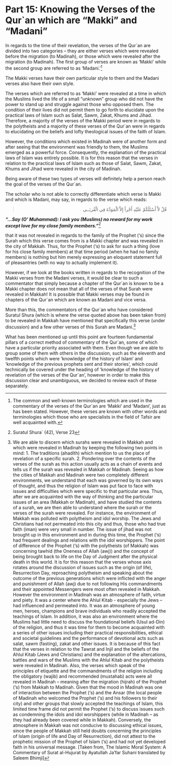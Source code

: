 Part 15: Knowing the Verses of the Qur`an which are “Makki” and “Madani”
========================================================================

In regards to the time of their revelation, the verses of the Qur\`an
are divided into two categories – they are either verses which were
revealed before the migration (to Madinah), or those which were revealed
after the migration (to Madinah). The first group of verses are known as
‘Makki’ while the second group are referred to as ‘Madani.’[^1]

The Makki verses have their own particular style to them and the Madani
verses also have their own style.

The verses which are referred to as ‘Makki’ were revealed at a time in
which the Muslims lived the life of a small “unknown” group who did not
have the power to stand up and struggle against those who opposed them.
The condition of their lives did not permit them to go forth to
elucidate upon the practical laws of Islam such as Salat, Sawm, Zakat,
Khums and Jihad. Therefore, a majority of the verses of the Makki period
were in regards to the polytheists and a majority of these verses of the
Qur\`an were in regards to elucidating on the beliefs and lofty
theological issues of the faith of Islam.

However, the conditions which existed in Madinah were of another form
and after seeing that the environment was friendly to them, the Muslims
emerged as a powerful force. Consequently, the explanation of the
practical laws of Islam was entirely possible. It is for this reason
that the verses in relation to the practical laws of Islam such as those
of Salat, Sawm, Zakat, Khums and Jihad were revealed in the city of
Madinah.

Being aware of these two types of verses will definitely help a person
reach the goal of the verses of the Qur\`an.

The scholar who is not able to correctly differentiate which verse is
Makki and which is Madani, may say, in regards to the verse which reads:

<blockquote dir="rtl">
  <p>
قُلْ لاَّ أَسْئَلُكُمْ عَلَيْهِ أَجْراً إِلاَّ الْمَوَدَّةَ فِي
الْقُربَــى
  </p>
</blockquote>

***“…Say (O’ Muhammad): I ask you (Muslims) no reward for my work except
love for my close family members.”***[^2]

that it was not revealed in regards to the family of the Prophet (‘s)
since the Surah which this verse comes from is a Makki chapter and was
revealed in the city of Makkah. Thus, for the Prophet (‘s) to ask for
such a thing (love for his close family members) at that time period
(when he had no family members) is nothing but him merely expressing an
eloquent statement full of pleasantries (with no way to actually
implement it).

However, if we look at the books written in regards to the recognition
of the Makki verses from the Madani verses, it would be clear to such a
commentator that simply because a chapter of the Qur\`an is known to be
a Makki chapter does not mean that all of the verses of that Surah were
revealed in Makkah! It is possible that Makki verses may be found in
chapters of the Qur\`an which are known as Madani and vice versa.

More than this, the commentators of the Qur\`an who have considered
Suratul Shura (which is where the verse quoted above has been taken
from) to be revealed in Makkah have mentioned that specifically this
verse (under discussion) and a few other verses of this Surah are
Madani.[^3]

What has been mentioned up until this point are fourteen fundamental
pillars of a correct method of commentary of the Qur\`an, some of which
have a particular priority associated with them. Even though we are able
to group some of them with others in the discussion, such as the
eleventh and twelfth points which were ‘knowledge of the history of
Islam’ and ‘knowledge of the previous prophets sent and their stories’,
which could technically be covered under the heading of ‘knowledge of
the history of revelation of the verses of the Qur\`an’, however in
order to make this discussion clear and unambiguous, we decided to
review each of these separately.

[^1]: The common and well-known terminologies which are used in the
commentary of the verses of the Qur\`an are ‘Makki’ and ‘Madani’, just
as has been stated. However, these verses are known with other words and
terminologies which those who are specialists in the field of Tafsir are
well acquainted with.

[^2]: Suratul Shura\` (42), Verse 23

[^3]: We are able to discern which surahs were revealed in Makkah and
which were revealed in Madinah by keeping the following two points in
mind: 1. The traditions (ahadith) which mention to us the place of
revelation of a specific surah. 2. Pondering over the contents of the
verses of the surah as this action usually acts as a chain of events and
tells us if the surah was revealed in Makkah or Madinah. Seeing as how
the cities of Makkah and Madinah were two completely different
environments, we understand that each was governed by its own ways of
thought, and thus the religion of Islam was put face to face with issues
and difficulties which were specific to that particular area. Thus,
after we are acquainted with the way of thinking and the particular
issues of an area (Makkah or Madinah), and have studied the contents of
a surah, we are then able to understand where the surah or the verses of
the surah were revealed. For instance, the environment of Makkah was
polluted with polytheism and idol worship. The Jews and Christians had
not permeated into this city and thus, those who had true faith (iman)
were very small in number. The issue of jihad was not brought up in this
environment and in during this time, the Prophet (‘s) had frequent
dealings and relations with the idol worshippers. The point of
difference of the Prophet (‘s) with the polytheists (of Makkah) was
concerning tawhid (the Oneness of Allah (awj)) and the concept of being
brought back to life on the Day of Judgment after the physical death in
this world. It is for this reason that the verses whose axis rotates
around the discussion of issues such as the origin (of life),
Resurrection Day, reproaching polytheism and speaking about the outcome
of the previous generations which were inflicted with the anger and
punishment of Allah (awj) due to not following His commandments and
their appointed Messengers were most often revealed in Makkah. However
the environment in Madinah was an atmosphere of faith, virtue and piety.
It was a center where the Ahlul Kitab - especially the Jews – had
influenced and permeated into. It was an atmosphere of young men,
heroes, champions and brave individuals who readily accepted the
teachings of Islam. In addition, it was also an environment where the
Muslims had little need to discuss the foundational beliefs (Usul
ad-Din) of the religion, and thus it was time for them to become
acquainted with a series of other issues including their practical
responsibilities, ethical and societal guidelines and the performance of
devotional acts such as salat, sawm (fasting), zakat and other issues.
It is because of this fact that the verses in relation to the Tawrat and
Injil and the beliefs of the Ahlul Kitab (Jews and Christians) and the
explanation of the altercations, battles and wars of the Muslims with
the Ahlul Kitab and the polytheists were revealed in Madinah. Also, the
verses which speak of the principles of etiquette and the commandments
of the religion including the obligatory (wajib) and recommended
(mustahab) acts were all revealed in Madinah – meaning after the
migration (hijrah) of the Prophet (‘s) from Makkah to Madinah. Given
that the mood in Madinah was one of interaction between the Prophet (‘s)
and the Ansar (the local people of Madinah who welcomed the Prophet (‘s)
and his followers to their city) and other groups that slowly accepted
the teachings of Islam, this limited time frame did not permit the
Prophet (‘s) to discuss issues such as condemning the idols and idol
worshippers (while in Madinah – as they had already been covered while
in Makkah). Conversely, the atmosphere in Makkah was not conducive to
discussing ethical issues, since the people of Makkah still held doubts
concerning the principles of Islam (origin of life and Day of
Resurrection), did not attest to the prophetic mission of the Prophet of
Islam (‘s) and had not yet developed faith in his universal message.
[Taken from, The Islamic Moral System: A Commentary of Surat al-Hujurat
by Ayatullah Ja’far Suhani translated by Saleem Bhimji]


